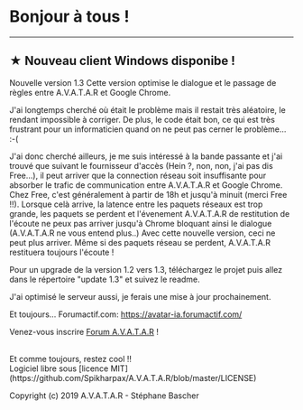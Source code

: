# Bonjour à tous !

***
## ★ Nouveau client Windows disponibe !

Nouvelle version 1.3
Cette version optimise le dialogue et le passage de règles entre A.V.A.T.A.R et Google Chrome.

J'ai longtemps cherché où était le problème mais il restait très aléatoire, le rendant impossible à corriger.
De plus, le code était bon, ce qui est très frustrant pour un informaticien quand on ne peut pas cerner le problème... :-(

J'ai donc cherché ailleurs, je me suis intéressé à la bande passante et j'ai trouvé que suivant le fournisseur d'accès (Hein ?, non, non, j'ai pas dis Free...), 
il peut arriver que la connection réseau soit insuffisante pour absorber le trafic de communication entre A.V.A.T.A.R et Google Chrome.
Chez Free, c'est généralement à partir de 18h et jusqu'à minuit (merci Free !!). 
Lorsque celà arrive, la latence entre les paquets réseaux est trop grande, les paquets se perdent et l'évenement A.V.A.T.A.R de restitution de l'écoute ne peux pas arriver jusqu'à Chrome bloquant ainsi le dialogue (A.V.A.T.A.R ne vous entend plus..)
Avec cette nouvelle version, ceci ne peut plus arriver. Même si des paquets réseau se perdent, A.V.A.T.A.R restituera toujours l'écoute !

Pour un upgrade de la version 1.2 vers 1.3, téléchargez le projet puis allez dans le répertoire "update 1.3" et suivez le readme.

J'ai optimisé le serveur aussi, je ferais une mise à jour prochainement.

Et toujours...
Forumactif.com: https://avatar-ia.forumactif.com/

Venez-vous inscrire [Forum A.V.A.T.A.R](https://avatar-ia.forumactif.com/) !


<BR>
Et comme toujours, restez cool !!

<BR>
Logiciel libre sous [licence MIT](https://github.com/Spikharpax/A.V.A.T.A.R/blob/master/LICENSE)

Copyright (c) 2019 A.V.A.T.A.R - Stéphane Bascher

